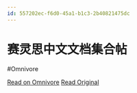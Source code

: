 ```yaml
---
id: 557202ec-f6d0-45a1-b1c3-2b40821475dc
---
```


# 赛灵思中文文档集合帖
#Omnivore

[Read on Omnivore](https://omnivore.app/me/-18f86aac388)
[Read Original](https://support.xilinx.com/s/question/0D54U00006TXMOFSA5/%E8%B5%9B%E7%81%B5%E6%80%9D%E4%B8%AD%E6%96%87%E6%96%87%E6%A1%A3%E9%9B%86%E5%90%88%E5%B8%96?language=zh_CN)


